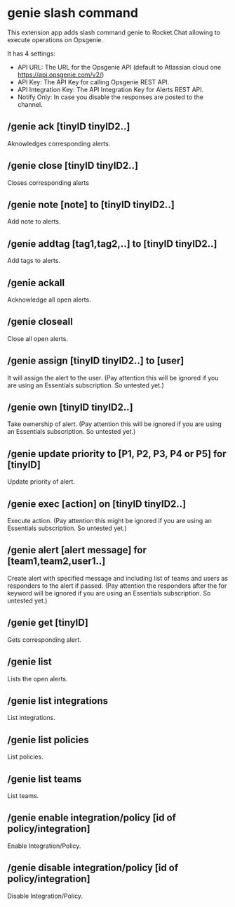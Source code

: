 # genie slash command
This extension app adds slash command genie to Rocket.Chat allowing to execute operations on Opsgenie.

It has 4 settings:
- API URL: The URL for the Opsgenie API (default to Atlassian cloud one https://api.opsgenie.com/v2/)
- API Key: The API Key for calling Opsgenie REST API.
- API Integration Key: The API Integration Key for Alerts REST API.
- Notify Only: In case you disable the responses are posted to the channel.

## /genie ack [tinyID tinyID2..]

Aknowledges corresponding alerts.

## /genie close [tinyID tinyID2..]

Closes corresponding alerts

## /genie note [note] to [tinyID tinyID2..]

Add note to alerts.

## /genie addtag [tag1,tag2,..] to [tinyID tinyID2..]

Add tags to alerts.

## /genie ackall

Acknowledge all open alerts.

## /genie closeall

Close all open alerts.

## /genie assign [tinyID tinyID2..] to [user]

It will assign the alert to the user.
(Pay attention this will be ignored if you are using an Essentials subscription. So untested yet.)

## /genie own [tinyID tinyID2..]

Take ownership of alert.
(Pay attention this will be ignored if you are using an Essentials subscription. So untested yet.)

## /genie update priority to [P1, P2, P3, P4 or P5] for [tinyID]

Update priority of alert.

## /genie exec [action] on [tinyID tinyID2..]

Execute action.
(Pay attention this might be ignored if you are using an Essentials subscription. So untested yet.)

## /genie alert [alert message] for [team1,team2,user1..]

Create alert with specified message and including list of teams and users as responders to the alert if passed.
(Pay attention the responders after the for keyword will be ignored if you are using an Essentials subscription. So untested yet.)

## /genie get [tinyID]

Gets corresponding alert.

## /genie list

Lists the open alerts.

## /genie list integrations

List integrations.

## /genie list policies

List policies.

## /genie list teams

List teams.

## /genie enable integration/policy [id of policy/integration]

Enable Integration/Policy.

## /genie disable integration/policy [id of policy/integration]

Disable Integration/Policy.

